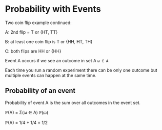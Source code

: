 # Probability with Events

Two coin flip example continued:

A: 2nd flip = T or {HT, TT}

B: at least one coin flip is T or {HH, HT, TH}

C: both flips are HH or {HH}

Event A occurs if we see an outcome in set A `ω ∈ A`

Each time you run a random experiment there can be only one outcome but multiple events can happen at the same time.

## Probability of an event

Probability of event A is the sum over all outcomes in the event set.

ℙ(A) = Σ(ω ∈ A) ℙ(ω)

ℙ(A) = 1/4 + 1/4 = 1/2
